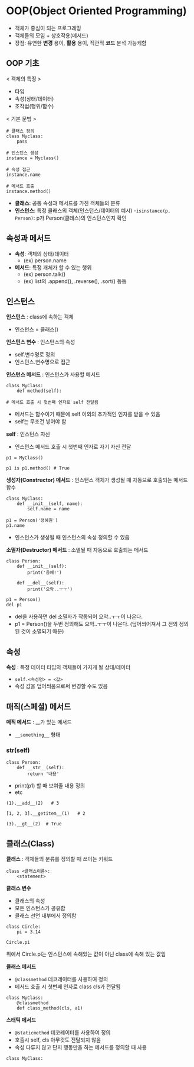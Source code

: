 # OOP(Object Oriented Programming)
- 객체가 중심이 되는 프로그래밍
- 객체들의 모임 + 상호작용(메서드)
- 장점: 유연한 **변경** 용이, **활용** 용이, 직관적 **코드** 분석 가능케함
## OOP 기초
< 객체의 특징 >
- 타입
- 속성(상태/데이터)
- 조작법(행위/함수)

< 기본 문법 >
```
# 클래스 정의
class Myclass:
    pass

# 인스턴스 생성
instance = Myclass()

# 속성 접근
instance.name

# 메서드 호출
instance.method()
```

- **클래스**: 공통 속성과 메서드를 가진 객체들의 분류
- **인스턴스**: 특정 클래스의 객체(인스턴스/데이터의 예시)
-`isinstance(p, Person)`: p가 Person(클래스)의 인스턴스인지 확인

## 속성과 메서드
- **속성**: 객체의 상태/데이터
  - (ex) person.name
- **메서드**: 특정 개체가 할 수 있는 행위
  - (ex) person.talk()
  - (ex) list의 .append(), .reverse(), .sort() 등등


## 인스턴스
**인스턴스** : class에 속하는 객체
- 인스턴스 = 클래스()

**인스턴스 변수** : 인스턴스의 속성
- self.변수명로 정의
- 인스턴스.변수명으로 접근

**인스턴스 메서드** : 인스턴스가 사용할 메서드
```
class MyClass:
    def method(self):

# 메서드 호출 시 첫번째 인자로 self 전달됨
```
- 메서드는 함수이기 때문에 self 이외의 추가적인 인자를 받을 수 있음
- self는 무조건 넣어야 함

**self** : 인스턴스 자신
- 인스턴스 메서드 호출 시 첫번째 인자로 자기 자신 전달
```
p1 = MyClass()

p1 is p1.method() # True
```
**생성자(Constructor) 메서드** : 인스턴스 객체가 생성될 때 자동으로 호출되는 메서드 함수
```
class MyClass:
    def __init__(self, name):
        self.name = name

p1 = Person('정혜원')
p1.name
```
- 인스턴스가 생성될 때 인스턴스의 속성 정의할 수 있음

**소멸자(Destructor) 메서드** : 소멸될 때 자동으로 호출되는 메서드
```
class Person:
    def __init__(self):
        print('응애!')
      
    def __del__(self):
        print('으악..ㅜㅜ')

p1 = Person()
del p1
```
- del을 사용하면 del 소멸자가 작동되어 으악..ㅜㅜ이 나온다.
- p1 = Person()을 두번 정의해도 으악..ㅜㅜ이 나온다. (덮어씌어져서 그 전의 정의된 것이 소멸되기 때문)

## 속성
**속성** : 특정 데이터 타입의 객체들이 가지게 될 상태/데이터
- `self.<속성명> = <값>`
- 속성 값을 덮어씌움으로써 변경할 수도 있음

## 매직(스페셜) 메서드
**매직 메서드** : __가 있는 메서드
- `__something__` 형태
### __str__(self)
```
class Person:
    def __str__(self):
        return '내용'
```
- print(p1) 할 때 보여줄 내용 정의
- etc
```
(1).__add__(2)   # 3

[1, 2, 3].__getitem__(1)   # 2

(3).__gt__(2)  # True
```


## 클래스(Class)
**클래스** : 객체들의 분류를 정의할 때 쓰이는 키워드
```
class <클래스이름>:
    <statement>
```
**클래스 변수**
- 클래스의 속성
- 모든 인스턴스가 공유함
- 클래스 선언 내부에서 정의함

```
class Circle:
    pi = 3.14

Circle.pi
```
위에서 Circle.pi는 인스턴스에 속해있는 값이 아닌 class에 속해 있는 값임

**클래스 메서드**
- `@classmethod` 데코레이터를 사용하여 정의
- 메서드 호출 시 첫번째 인자로 class cls가 전달됨

```
class MyClass:
    @classmethod
    def class_method(cls, a1)
```

**스태틱 메서드**
- `@staticmethod` 데코레이터를 사용하여 정의
- 호출시 self, cls 아무것도 전달되지 않음
- 속성 다루지 않고 단지 행동만을 하는 메서드를 정의할 때 사용
```
class MyClass:
    
```
